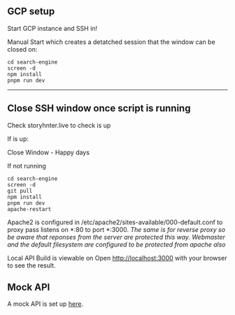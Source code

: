 ## GCP setup

Start GCP instance and SSH in!

Manual Start which creates a detatched session that the window can be closed on:
```
cd search-engine
screen -d
npm install
pnpm run dev
```
__________________________

Close SSH window once script is running
---

Check storyhnter.live to check is up

If is up:

Close Window - Happy days

If not running
```
cd search-engine
screen -d
git pull
npm install
pnpm run dev
apache-restart
```

Apache2 is configured in /etc/apache2/sites-available/000-default.conf to proxy pass listens on *:80 to port *:3000.
_The same is for reverse proxy so be aware that reponses from the server are protected this way. Webmaster and the default filesystem are configured to be protected from apache also_

Local API Build is viewable on
Open [http://localhost:3000](http://localhost:3000) with your browser to see the result.

## Mock API
A mock API is set up [here](https://63be76d1e348cb07620f5001.mockapi.io/api/mock/documents).
